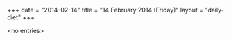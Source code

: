 +++
date = "2014-02-14"
title = "14 February 2014 (Friday)"
layout = "daily-diet"
+++


\<no entries\>
